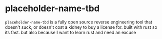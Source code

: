 # placeholder-name-tbd
`placeholder-name-tbd` is a fully open source reverse engineering tool that doesn't suck, or doesn't cost a kidney to buy a license for. built with rust so its fast. but also because I want to learn rust and need an excuse
